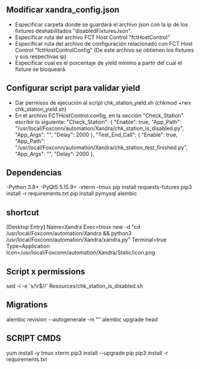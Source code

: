 ## Modificar xandra_config.json
- Especificar carpeta donde se guardará el archivo json con la ip de los fixtures deshabilitados "disabledFixturesJson".
- Especificar ruta del archivo FCT Host Control "fctHostControl"
- Especificar ruta del archivo de configuración relacionado con  FCT Host Control "fctHostControlConfig" (De este archivo se obtienen los fixtures y sus respectivas ip)
- Especificar cual es el porcentaje de yield mínimo a partir del cual el fixture se bloqueará.

## Configurar script para validar yield
- Dar permisos de ejecución al script chk_station_yield.sh (chkmod +rwx chk_station_yield.sh)
- En el archivo FCTHostControl.config, en la sección "Check_Station" escribir lo siguiente:
"Check_Station": {
    "Enable": true,
    "App_Path": "/usr/local/Foxconn/automation/Xandra/chk_station_is_disabled.py",
    "App_Args": "",
    "Delay": 2000
},
"Test_End_Call": {
    "Enable": true,
    "App_Path": "/usr/local/Foxconn/automation/Xandra/chk_station_test_finished.py",
    "App_Args": "",
    "Delay": 2000
},

## Dependencias
-Python 3.8+
-PyQt5 5.15.9+
-xterm
-tmux
pip install requests-futures
pip3 install -r requirements.txt
pip install pymysql
alembic

## shortcut
[Desktop Entry]
Name=Xandra
Exec=tmux new -d "cd /usr/local/Foxconn/automation/Xandra && python3 /usr/local/Foxconn/automation/Xandra/xandra.py"
Terminal=true
Type=Application
Icon=/usr/local/Foxconn/automation/Xandra/Static/icon.png


## Script x permissions
sed -i -e 's/\r$//' Resources/chk_station_is_disabled.sh

## Migrations
alembic revision --autogenerate -m ""
alembic upgrade head

## SCRIPT CMDS
yum install -y tmux xterm
pip3 install --upgrade pip
pip3 install -r requirements.txt